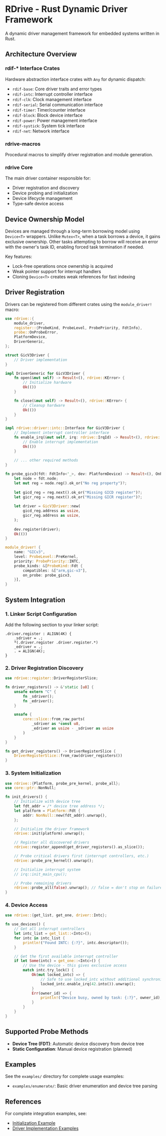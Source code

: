 # RDrive - Rust Dynamic Driver Framework

A dynamic driver management framework for embedded systems written in Rust.

## Architecture Overview

### rdif-* Interface Crates

Hardware abstraction interface crates with `Any` for dynamic dispatch:

- `rdif-base`: Core driver traits and error types
- `rdif-intc`: Interrupt controller interface
- `rdif-clk`: Clock management interface  
- `rdif-serial`: Serial communication interface
- `rdif-timer`: Timer/counter interface
- `rdif-block`: Block device interface
- `rdif-power`: Power management interface
- `rdif-systick`: System tick interface
- `rdif-net`: Network interface

### rdrive-macros

Procedural macros to simplify driver registration and module generation.

### rdrive Core

The main driver container responsible for:

- Driver registration and discovery
- Device probing and initialization
- Device lifecycle management
- Type-safe device access

## Device Ownership Model

Devices are managed through a long-term borrowing model using `Device<T>` wrappers. Unlike `Mutex<T>`, when a task borrows a device, it gains exclusive ownership. Other tasks attempting to borrow will receive an error with the owner's task ID, enabling forced task termination if needed.

Key features:

- Lock-free operations once ownership is acquired
- Weak pointer support for interrupt handlers
- Cloning `Device<T>` creates weak references for fast indexing

## Driver Registration

Drivers can be registered from different crates using the `module_driver!` macro:

```rust
use rdrive::{
    module_driver,
    register::{ProbeKind, ProbeLevel, ProbePriority, FdtInfo},
    probe::OnProbeError,
    PlatformDevice,
    DriverGeneric,
};

struct GicV3Driver {
    // Driver implementation
}

impl DriverGeneric for GicV3Driver {
    fn open(&mut self) -> Result<(), rdrive::KError> {
        // Initialize hardware
        Ok(())
    }

    fn close(&mut self) -> Result<(), rdrive::KError> {
        // Cleanup hardware
        Ok(())
    }
}

impl rdrive::driver::intc::Interface for GicV3Driver {
    // Implement interrupt controller interface
    fn enable_irq(&mut self, irq: rdrive::IrqId) -> Result<(), rdrive::driver::intc::IntcError> {
        // Enable interrupt implementation
        Ok(())
    }
    
    // ... other required methods
}

fn probe_gicv3(fdt: FdtInfo<'_>, dev: PlatformDevice) -> Result<(), OnProbeError> {
    let node = fdt.node;
    let mut reg = node.reg().ok_or("No reg property")?;
    
    let gicd_reg = reg.next().ok_or("Missing GICD register")?;
    let gicr_reg = reg.next().ok_or("Missing GICR register")?;
    
    let driver = GicV3Driver::new(
        gicd_reg.address as usize,
        gicr_reg.address as usize,
    );
    
    dev.register(driver);
    Ok(())
}

module_driver! {
    name: "GICv3",
    level: ProbeLevel::PreKernel,
    priority: ProbePriority::INTC,
    probe_kinds: &[ProbeKind::Fdt {
        compatibles: &["arm,gic-v3"],
        on_probe: probe_gicv3,
    }],
}
```

## System Integration

### 1. Linker Script Configuration

Add the following section to your linker script:

```ld
.driver.register : ALIGN(4K) {
    _sdriver = .;
    *(.driver.register .driver.register.*)
    _edriver = .;
    . = ALIGN(4K);
}
```

### 2. Driver Registration Discovery

```rust
use rdrive::register::DriverRegisterSlice;

fn driver_registers() -> &'static [u8] {
    unsafe extern "C" {
        fn _sdriver();
        fn _edriver();
    }

    unsafe { 
        core::slice::from_raw_parts(
            _sdriver as *const u8, 
            _edriver as usize - _sdriver as usize
        ) 
    }
}

fn get_driver_registers() -> DriverRegisterSlice {
    DriverRegisterSlice::from_raw(driver_registers())
}
```

### 3. System Initialization

```rust
use rdrive::{Platform, probe_pre_kernel, probe_all};
use core::ptr::NonNull;

fn init_drivers() {
    // Initialize with device tree
    let fdt_addr = /* device tree address */;
    let platform = Platform::Fdt {
        addr: NonNull::new(fdt_addr).unwrap(),
    };

    // Initialize the driver framework
    rdrive::init(platform).unwrap();

    // Register all discovered drivers
    rdrive::register_append(get_driver_registers().as_slice());

    // Probe critical drivers first (interrupt controllers, etc.)
    rdrive::probe_pre_kernel().unwrap();

    // Initialize interrupt system
    // irq::init_main_cpu();

    // Probe remaining drivers
    rdrive::probe_all(false).unwrap(); // false = don't stop on failures
}
```

### 4. Device Access

```rust
use rdrive::{get_list, get_one, driver::Intc};

fn use_devices() {
    // Get all interrupt controllers
    let intc_list = get_list::<Intc>();
    for intc in intc_list {
        println!("Found INTC: {:?}", intc.descriptor());
    }

    // Get the first available interrupt controller
    if let Some(intc) = get_one::<Intc>() {
        // Use the device - this gives exclusive access
        match intc.try_lock() {
            Ok(mut locked_intc) => {
                // Safe to use locked_intc without additional synchronization
                locked_intc.enable_irq(42.into()).unwrap();
            }
            Err(owner_id) => {
                println!("Device busy, owned by task: {:?}", owner_id);
            }
        }
    }
}
```

## Supported Probe Methods

- **Device Tree (FDT)**: Automatic device discovery from device tree
- **Static Configuration**: Manual device registration (planned)

## Examples

See the `examples/` directory for complete usage examples:

- `examples/enumerate/`: Basic driver enumeration and device tree parsing

## References

For complete integration examples, see:

- [Initialization Example](examples/enumerate/src/main.rs)
- [Driver Implementation Examples](examples/enumerate/src/)
